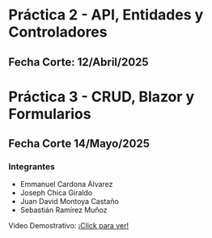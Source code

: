 # Práctica 2 - API, Entidades y Controladores
## Fecha Corte: 12/Abril/2025
# Práctica 3 - CRUD, Blazor y Formularios
## Fecha Corte 14/Mayo/2025
### Integrantes
- Emmanuel Cardona Álvarez
- Joseph Chica Giraldo
- Juan David Montoya Castaño
- Sebastián Ramírez Muñoz

Video Demostrativo: [¡Click para ver!](https://streamable.com/fi2ols)
